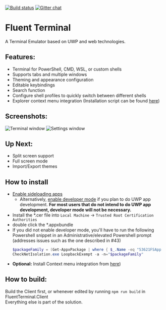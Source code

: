 
[![Build status](https://ci.appveyor.com/api/projects/status/4r429bv594fxkygd?svg=true)](https://ci.appveyor.com/project/felixse/fluentterminal)
[![Gitter chat](https://badges.gitter.im/Join%20Chat.svg)](https://gitter.im/FluentTerminal)

# Fluent Terminal
A Terminal Emulator based on UWP and web technologies.

## Features:
- Terminal for PowerShell, CMD, WSL, or custom shells
- Supports tabs and multiple windows
- Theming and appearance configuration
- Editable keybindings
- Search function
- Configure shell profiles to quickly switch between different shells
- Explorer context menu integration (Installation script can be found [here](https://github.com/felixse/FluentTerminal/tree/master/Explorer%20Context%20Menu%20Integration))

## Screenshots:
![Terminal window](Screenshots/Terminal.png)
![Settings window](Screenshots/Settings.png)

## Up Next:
- Split screen support
- Full screen mode
- Import/Export themes

## How to install
- [Enable sideloading apps ](https://www.windowscentral.com/how-enable-windows-10-sideload-apps-outside-store
)
  - Alternatively, [enable developer mode](https://docs.microsoft.com/en-US/windows/uwp/get-started/enable-your-device-for-development) if you plan to do UWP app development. **For most users that do not intend to do UWP app development, developer mode will not be necessary.**
- Install the *.cer file into `Local Machine` -> `Trusted Root Certification Authorities`
- double click the *.appxbundle
- If you did not enable developer mode, you'll have to run the following Powershell snippet in an Administrative/elevated Powershell prompt (addresses issues such as the one described in #43)
  ```powershell
  $packageFamily = (Get-AppxPackage | where { $_.Name -eq "53621FSApps.FluentTerminal" }).PackageFamilyName
  CheckNetIsolation.exe LoopbackExempt -a -n="$packageFamily"
  ```
- **Optional:** Install Context menu integration from [here](https://github.com/felixse/FluentTerminal/tree/master/Explorer%20Context%20Menu%20Integration))

## How to build:
Build the Client first, or whenever edited by running `npm run build` in FluentTerminal.Client  
Everything else is part of the solution.
